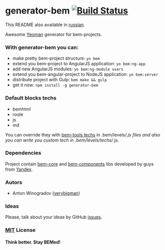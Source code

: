 # generator-bem [![Build Status](https://secure.travis-ci.org/verybigman/generator-bem.png?branch=master)](https://travis-ci.org/verybigman/generator-bem)

This README also available in [russian](https://github.com/verybigman/generator-bem/blob/master/README.ru.md).

Awesome [Yeoman](http://yeoman.io) generator for bem-projects.

### With generator-bem you can:

- make pretty bem-project structure: `yo bem`
- extend you bem-project to AngularJS application: `yo bem:ng-app`
- add new AngularJS modules: `yo bem:ng-module users`
- extend you bem-angular-project to NodeJS application: `yo bem:server`
- distribute project with Gulp: `bem make && gulp`
- get it now: `npm install -g generator-bem`

### Default blocks techs

- bemhtml
- roole
- js
- md

You can override they with [bem-tools techs](https://github.com/bem/bem-tools/tree/support/0.8.x/lib/techs/v2) in
.bem/levels/*.js files and also you can write you custom tech in .bem/levels/techs/*.js.

### Dependencies

Project contain [bem-core](https://github.com/bem/bem-core) and [bem-components](https://github.com/bem/bem-components)
libs developed by guys from [Yandex](http://yandex.ru).

### Autors

- Anton Winogradov ([verybigman](https://github.com/verybigman))

### Ideas

Please, talk about your ideas by GitHub [issues](https://github.com/verybigman/generator-bem/issues).

### [MIT](http://en.wikipedia.org/wiki/MIT_License) License

#### Think better. Stay BEMed!
